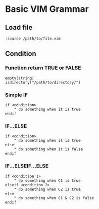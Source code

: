 # Basic VIM Grammar


## Load file

```vim
:source /path/to/file.vim
```



## Condition


### Function return TRUE or FALSE

```
empty(string)
isdirectory("/path/to/directory/")
```


### Simple IF

```vim
if <condition>
	" do something when it is true
endif
```


### IF...ELSE

```vim
if <condition>
	" do something when it is true
else
	" do something when it is false
endif
```


### IF...ELSEIF...ELSE

```vim
if <condition 1>
	" do something when C1 is true
elseif <condition 2>
	" do something when C2 is true
else
	" do something when C1 & C2 is false
endif
```
